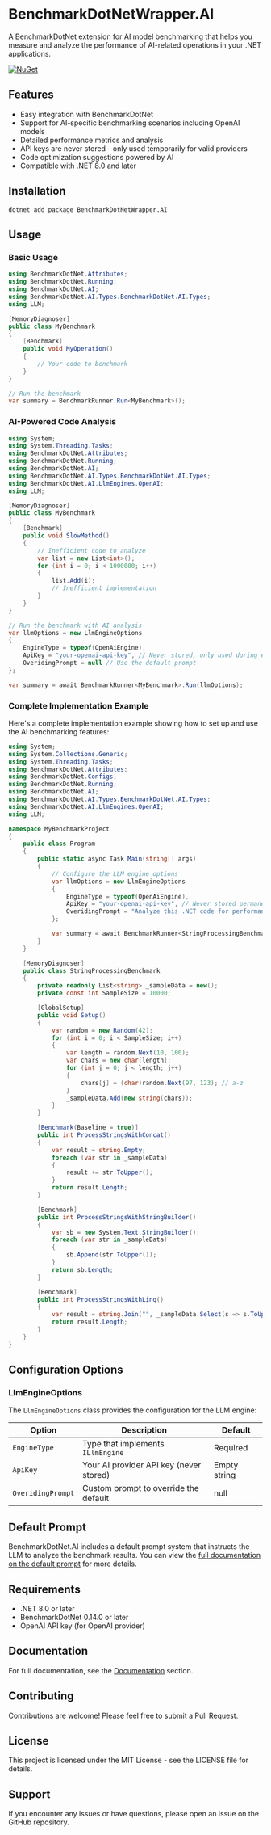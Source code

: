 # BenchmarkDotNetWrapper.AI

A BenchmarkDotNet extension for AI model benchmarking that helps you measure and analyze the performance of AI-related operations in your .NET applications.

[![NuGet](https://img.shields.io/nuget/v/BenchmarkDotNetWrapper.AI.svg)](https://www.nuget.org/packages/BenchmarkDotNetWrapper.AI)

## Features

- Easy integration with BenchmarkDotNet
- Support for AI-specific benchmarking scenarios including OpenAI models
- Detailed performance metrics and analysis
- API keys are never stored - only used temporarily for valid providers
- Code optimization suggestions powered by AI
- Compatible with .NET 8.0 and later

## Installation

```shell
dotnet add package BenchmarkDotNetWrapper.AI
```

## Usage

### Basic Usage

```csharp
using BenchmarkDotNet.Attributes;
using BenchmarkDotNet.Running;
using BenchmarkDotNet.AI;
using BenchmarkDotNet.AI.Types.BenchmarkDotNet.AI.Types;
using LLM;

[MemoryDiagnoser]
public class MyBenchmark
{
    [Benchmark]
    public void MyOperation()
    {
        // Your code to benchmark
    }
}

// Run the benchmark
var summary = BenchmarkRunner.Run<MyBenchmark>();
```

### AI-Powered Code Analysis

```csharp
using System;
using System.Threading.Tasks;
using BenchmarkDotNet.Attributes;
using BenchmarkDotNet.Running;
using BenchmarkDotNet.AI;
using BenchmarkDotNet.AI.Types.BenchmarkDotNet.AI.Types;
using BenchmarkDotNet.AI.LlmEngines.OpenAI;
using LLM;

[MemoryDiagnoser]
public class MyBenchmark
{
    [Benchmark]
    public void SlowMethod()
    {
        // Inefficient code to analyze
        var list = new List<int>();
        for (int i = 0; i < 1000000; i++)
        {
            list.Add(i);
            // Inefficient implementation
        }
    }
}

// Run the benchmark with AI analysis
var llmOptions = new LlmEngineOptions
{
    EngineType = typeof(OpenAiEngine),
    ApiKey = "your-openai-api-key", // Never stored, only used during execution
    OveridingPrompt = null // Use the default prompt
};

var summary = await BenchmarkRunner<MyBenchmark>.Run(llmOptions);
```

### Complete Implementation Example

Here's a complete implementation example showing how to set up and use the AI benchmarking features:

```csharp
using System;
using System.Collections.Generic;
using System.Threading.Tasks;
using BenchmarkDotNet.Attributes;
using BenchmarkDotNet.Configs;
using BenchmarkDotNet.Running;
using BenchmarkDotNet.AI;
using BenchmarkDotNet.AI.Types.BenchmarkDotNet.AI.Types;
using BenchmarkDotNet.AI.LlmEngines.OpenAI;
using LLM;

namespace MyBenchmarkProject
{
    public class Program
    {
        public static async Task Main(string[] args)
        {
            // Configure the LLM engine options
            var llmOptions = new LlmEngineOptions
            {
                EngineType = typeof(OpenAiEngine),
                ApiKey = "your-openai-api-key", // Never stored permanently
                OveridingPrompt = "Analyze this .NET code for performance issues and suggest specific optimizations"
            };

            var summary = await BenchmarkRunner<StringProcessingBenchmark>.Run(llmOptions);
        }
    }

    [MemoryDiagnoser]
    public class StringProcessingBenchmark
    {
        private readonly List<string> _sampleData = new();
        private const int SampleSize = 10000;

        [GlobalSetup]
        public void Setup()
        {
            var random = new Random(42);
            for (int i = 0; i < SampleSize; i++)
            {
                var length = random.Next(10, 100);
                var chars = new char[length];
                for (int j = 0; j < length; j++)
                {
                    chars[j] = (char)random.Next(97, 123); // a-z
                }
                _sampleData.Add(new string(chars));
            }
        }

        [Benchmark(Baseline = true)]
        public int ProcessStringsWithConcat()
        {
            var result = string.Empty;
            foreach (var str in _sampleData)
            {
                result += str.ToUpper();
            }
            return result.Length;
        }

        [Benchmark]
        public int ProcessStringsWithStringBuilder()
        {
            var sb = new System.Text.StringBuilder();
            foreach (var str in _sampleData)
            {
                sb.Append(str.ToUpper());
            }
            return sb.Length;
        }

        [Benchmark]
        public int ProcessStringsWithLinq()
        {
            var result = string.Join("", _sampleData.Select(s => s.ToUpper()));
            return result.Length;
        }
    }
}
```

## Configuration Options

### LlmEngineOptions

The `LlmEngineOptions` class provides the configuration for the LLM engine:

| Option | Description | Default |
|--------|-------------|---------|
| `EngineType` | Type that implements `ILlmEngine` | Required |
| `ApiKey` | Your AI provider API key (never stored) | Empty string |
| `OveridingPrompt` | Custom prompt to override the default | null |

## Default Prompt

BenchmarkDotNet.AI includes a default prompt system that instructs the LLM to analyze the benchmark results. You can view the [full documentation on the default prompt](Docs/api/default-prompt.md) for more details.

## Requirements

- .NET 8.0 or later
- BenchmarkDotNet 0.14.0 or later
- OpenAI API key (for OpenAI provider)

## Documentation

For full documentation, see the [Documentation](Docs/README.md) section.

## Contributing

Contributions are welcome! Please feel free to submit a Pull Request.

## License

This project is licensed under the MIT License - see the LICENSE file for details.

## Support

If you encounter any issues or have questions, please open an issue on the GitHub repository. 